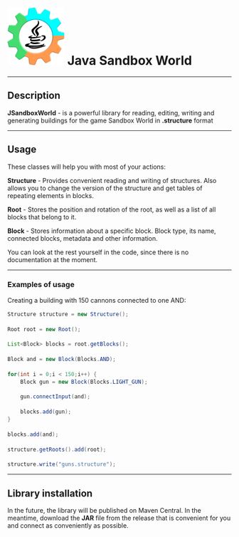 # ![jsw](resources/icon128.png) Java Sandbox World

---

## Description

**JSandboxWorld** - is a powerful library for reading, editing, writing and generating buildings for the game
Sandbox World in **.structure** format

---

## Usage

These classes will help you with most of your actions:

**Structure** - Provides convenient reading and writing of structures.
Also allows you to change the version of the structure and get tables of
repeating elements in blocks.

**Root** - Stores the position and rotation of the root, as well as a list of all
blocks that belong to it.

**Block** - Stores information about a specific block. Block type, its
name, connected blocks, metadata and other information.

You can look at the rest yourself in the code, since there is no documentation
at the moment.

---

### Examples of usage

Creating a building with 150 cannons connected to one AND:

```java
Structure structure = new Structure();

Root root = new Root();

List<Block> blocks = root.getBlocks();

Block and = new Block(Blocks.AND);

for(int i = 0;i < 150;i++) {
    Block gun = new Block(Blocks.LIGHT_GUN);
    
    gun.connectInput(and);
    
    blocks.add(gun);
}

blocks.add(and);

structure.getRoots().add(root);

structure.write("guns.structure");
```

---

## Library installation

In the future, the library will be published on Maven Central. In the meantime,
download the **JAR** file from the release that is convenient for you and connect as
conveniently as possible.
